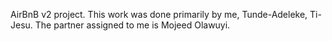 AirBnB v2 project. This work was done primarily by me, Tunde-Adeleke, Ti-Jesu.
The partner assigned to me is Mojeed Olawuyi.
